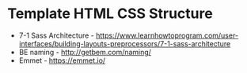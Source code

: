 # Template HTML CSS Structure

- 7-1 Sass Architecture - https://www.learnhowtoprogram.com/user-interfaces/building-layouts-preprocessors/7-1-sass-architecture
- BE naming - http://getbem.com/naming/
- Emmet - https://emmet.io/